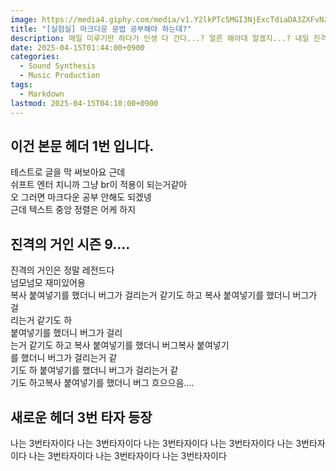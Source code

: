 ```yaml
---
image: https://media4.giphy.com/media/v1.Y2lkPTc5MGI3NjExcTdiaDA3ZXFvNzRwOGNyeTkwcmFhaGRtOGtuY2ZzOXZ0ZHo0bmcwMyZlcD12MV9pbnRlcm5hbF9naWZfYnlfaWQmY3Q9Zw/C14xgLsup8XsY/giphy.gif
title: "[실험실] 마크다운 문법 공부해야 하는데?"
description: 매일 미루기만 하다가 인생 다 간다...? 얼른 해야대 알겠지...? 내일 진격의거인 재밌으려나 ㅎㅎ
date: 2025-04-15T01:44:00+0900
categories:
  - Sound Synthesis
  - Music Production
tags:
  - Markdown
lastmod: 2025-04-15T04:10:00+0900
---
```

## 이건 본문 헤더 1번 입니다.

테스트로 글을 막 써보아요 근데\
쉬프트 엔터 치니까 그냥 br이 적용이 되는거같아\
오 그러면 마크다운 공부 안해도 되겠넹\
근데 텍스트 중앙 정렬은 어케 하지

## 진격의 거인 시즌 9....

진격의 거인은 정말 레전드다\
넘모넘모 재미있어용\
복사 붙여넣기를 했더니 버그가 걸리는거 같기도 하고
복사 붙여넣기를 했더니 버그가 걸\
리는거 같기도 하\
 붙여넣기를 했더니 버그가 걸리\
는거 같기도 하고
복사 붙여넣기를 했더니 버그복사 붙여넣기\
를 했더니 버그가 걸리는거 같\
기도 하 붙여넣기를 했더니 버그가 걸리는거 같\
기도 하고복사 붙여넣기를 했더니 버그
흐으으음....

## 새로운 헤더 3번 타자 등장

나는 3번타자이다
나는 3번타자이다
나는 3번타자이다
나는 3번타자이다
나는 3번타자이다
나는 3번타자이다
나는 3번타자이다
나는 3번타자이다
